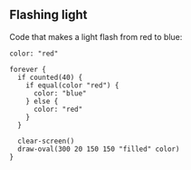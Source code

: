 ## Flashing light

Code that makes a light flash from red to blue:

```
color: "red"

forever {
  if counted(40) {
    if equal(color "red") {
      color: "blue"
    } else {
      color: "red"
    }
  }

  clear-screen()
  draw-oval(300 20 150 150 "filled" color)
}
```
